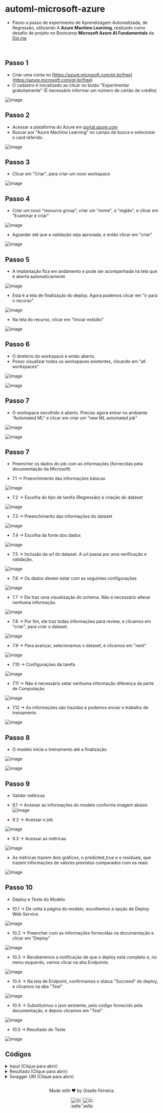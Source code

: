 # automl-microsoft-azure

- Passo a passo de experimento de Aprendizagem Automatizada, de Regressão, utilizando A **Azure Machine Learning**, realizado como desafio de projeto no Bootcamp **Microsoft Azure AI Fundamentals** da [Dio.me](https://dio.me)

<br/>

## Passo 1 
- Criar uma conta no [https://azure.microsoft.com/pt-br/free](https://azure.microsoft.com/pt-br/free)
- O cadastro é inicializado ao clicar no botão "Experimentar gratuitamente" (É necessário informar um número de cartão de crédito)

![image](https://github.com/giselle-ferreira/automl-microsoft-azure/assets/84051263/65ec85c8-0e65-4ec7-99ca-3dae6d5c70f5)

## Passo 2 
- Acessar a plataforma do Azure em [portal.azure.com](portal.azure.com)
- Buscar por "Azure Machine Learning" no campo de busca e selecionar o card referido.

![image](https://github.com/giselle-ferreira/automl-microsoft-azure/assets/84051263/268bc950-6675-43f7-a7b0-f878ec8e5d26)

## Passo 3
- Clicar em "Criar", para criar um novo workspace

![image](https://github.com/giselle-ferreira/automl-microsoft-azure/assets/84051263/ee3f5e69-ca7e-481a-97c6-3e5b94239db7)


## Passo 4
- Criar um novo "resource group", criar um "nome", a "região", e clicar em "Examinar e criar"

![image](https://github.com/giselle-ferreira/automl-microsoft-azure/assets/84051263/baa93339-7a6d-4103-9472-8642ea15471f)

- Aguardar até que a validação seja aprovada, e então clicar em "criar"
  
![image](https://github.com/giselle-ferreira/automl-microsoft-azure/assets/84051263/48f345fc-3c51-49d4-94e6-2d217c5e09be)

## Passo 5
- A implantação fica em andamento e pode ser acompanhada na tela que é aberta automaticamente

![image](https://github.com/giselle-ferreira/automl-microsoft-azure/assets/84051263/fe5f7747-7039-4525-b093-0d17a6149500)

- Esta é a tela de finalização do deploy. Agora podemos clicar em "ir para o recurso".
   
![image](https://github.com/giselle-ferreira/automl-microsoft-azure/assets/84051263/0bba7339-c866-4aa5-a254-2aa83120247b)

- Na tela do recurso, clicar em "Iniciar estúdio"
  
![image](https://github.com/giselle-ferreira/automl-microsoft-azure/assets/84051263/f163bd85-4275-481c-b771-b98972acc889)

## Passo 6
- O diretório do workspace é então aberto.
- Posso visualizar todos os workspaces existentes, clicando em "all workspaces"

![image](https://github.com/giselle-ferreira/automl-microsoft-azure/assets/84051263/d0c313bc-288d-43ff-988e-a518deea160f)
  
![image](https://github.com/giselle-ferreira/automl-microsoft-azure/assets/84051263/70198982-b1cf-4e08-a81f-4bb4e2d7c469)

## Passo 7
- O workspace escolhido é aberto. Preciso agora entrar no ambiente "Automated ML" e clicar em criar um "new ML automated job"

![image](https://github.com/giselle-ferreira/automl-microsoft-azure/assets/84051263/d36beebe-f666-4b4f-b811-962ac26daabe)

![image](https://github.com/giselle-ferreira/automl-microsoft-azure/assets/84051263/37bc5857-71d7-4550-b15e-15e358586003)

## Passo 7
- Preencher os dados do job com as informações (fornecidas pela documentação da Microsoft)

- 7.1 -> Preenchimento das informações básicas
  
![image](https://github.com/giselle-ferreira/automl-microsoft-azure/assets/84051263/03857d50-4b3a-4ad2-abbb-a531f2968a7a)

- 7.2 -> Escolha do tipo de tarefa (Regressão) e criação do dataset

![image](https://github.com/giselle-ferreira/automl-microsoft-azure/assets/84051263/44e58420-dd67-4c26-995b-adbcb0b235bf)


- 7.3 -> Preenchimento das informações do dataset

![image](https://github.com/giselle-ferreira/automl-microsoft-azure/assets/84051263/86b9b033-5042-4f21-9852-1f795e5332b8)

- 7.4 -> Escolha da fonte dos dados

![image](https://github.com/giselle-ferreira/automl-microsoft-azure/assets/84051263/06238e45-cca4-4825-a40c-ac363d057e3c)

- 7.5 -> Inclusão da url do dataset. A url passa por uma verificação e validação.

![image](https://github.com/giselle-ferreira/automl-microsoft-azure/assets/84051263/fa37fc73-e064-4be5-8920-f1e1139f8f56)

- 7.6 -> Os dados devem estar com as seguintes configurações

![image](https://github.com/giselle-ferreira/automl-microsoft-azure/assets/84051263/3b2030c6-08b4-422d-8265-dd8bdbb2134c)

- 7.7 -> Ele traz uma visualização do schema. Não é necessário alterar nenhuma informação.

![image](https://github.com/giselle-ferreira/automl-microsoft-azure/assets/84051263/c7cd6ac2-dcbd-40fb-9ca2-497b45c76120)

- 7.8 -> Por fim, ele traz todas informações para review, e clicamos em "criar", para criar o dataset.

![image](https://github.com/giselle-ferreira/automl-microsoft-azure/assets/84051263/3dba151a-e6d4-4ac8-969d-8485f527a7e2)

- 7.9 -> Para avançar, selecionamos o dataset, e clicamos em "next"

![image](https://github.com/giselle-ferreira/automl-microsoft-azure/assets/84051263/b615675d-30b7-4c53-8a33-284f2040c411)

- 7.10 -> Configurações da tarefa

![image](https://github.com/giselle-ferreira/automl-microsoft-azure/assets/84051263/c362fa19-26c8-4a5e-ad97-664085dcfaba)

- 7.11 -> Não é necessário setar nenhuma informação diferença da parte de Computação

![image](https://github.com/giselle-ferreira/automl-microsoft-azure/assets/84051263/31efafef-e201-4872-94d5-677eac379505)

- 7.12 -> As informações são trazidas e podemos enviar o trabalho de treinamento

![image](https://github.com/giselle-ferreira/automl-microsoft-azure/assets/84051263/e59c9084-09e2-47b7-86c8-146125f37356)

## Passo 8
- O modelo inicia o treinamento até a finalização
  
![image](https://github.com/giselle-ferreira/automl-microsoft-azure/assets/84051263/a788dc15-9ccc-42bb-ac97-eee69e4d54cd)

![image](https://github.com/giselle-ferreira/automl-microsoft-azure/assets/84051263/8a0edf91-aacf-4ddf-9db9-fcee526c5997)

## Passo 9
- Validar métricas

- 9.1 -> Acessar as informações do modelo conforme imagem abaixo
![image](https://github.com/giselle-ferreira/automl-microsoft-azure/assets/84051263/56d6b4e5-fdef-4851-ba1a-66353f5cfad1)

- 9.2 -> Acessar o job

![image](https://github.com/giselle-ferreira/automl-microsoft-azure/assets/84051263/644f1220-2b2a-4c77-a2cf-14a9c1e54d8a)

- 9.3 -> Acessar as métricas

![image](https://github.com/giselle-ferreira/automl-microsoft-azure/assets/84051263/09c1e784-88ef-4874-907c-7a69cad7da9a)

- As métricas trazem dois gráficos, o predicted_true e o residuals, que trazem informações de valores previstos comparados com os reais

![image](https://github.com/giselle-ferreira/automl-microsoft-azure/assets/84051263/5ec09914-fe37-453e-9468-290537921ad3)

## Passo 10
- Deploy e Teste do Modelo

- 10.1 -> De volta à página do modelo, escolhemos a opção de Deploy Web Service.

![image](https://github.com/giselle-ferreira/automl-microsoft-azure/assets/84051263/7f2d36b0-3d97-4a05-a593-07406dd2dbc0)

- 10.2 -> Preencher com as informações fornecidas na documentação e clicar em "Deploy"

![image](https://github.com/giselle-ferreira/automl-microsoft-azure/assets/84051263/36f2c66f-2322-4777-94a3-8900fb367750)

- 10.3 -> Receberemos a notificação de que o deploy está completo e, no menu esquerdo, vamos clicar na aba Endpoints.

![image](https://github.com/giselle-ferreira/automl-microsoft-azure/assets/84051263/53696037-5733-47b6-af72-4c1b69ac0d0b)

- 10.4 -> Na tela de Endpoint, confirmamos o status "Succeed" do deploy, e clicamos na aba "Test"

![image](https://github.com/giselle-ferreira/automl-microsoft-azure/assets/84051263/2b929571-c2b8-424c-bccb-d05c21b0c1ef)

- 10.4 -> Substituímos o json existente, pelo código fornecido pela documentação, e depois clicamos em "Test".

![image](https://github.com/giselle-ferreira/automl-microsoft-azure/assets/84051263/a5185136-afb5-4af4-a0b2-057d1ece66b1)

- 10.5 -> Resultado do Teste

![image](https://github.com/giselle-ferreira/automl-microsoft-azure/assets/84051263/60b1b3bc-8737-44d1-8cad-d28dabe853df)


## Códigos

<details>
<summary>Input (Clique para abrir)</summary>

```
 {
   "Inputs": { 
     "data": [
       {
         "day": 1,
         "mnth": 1,   
         "year": 2022,
         "season": 2,
         "holiday": 0,
         "weekday": 1,
         "workingday": 1,
         "weathersit": 2, 
         "temp": 0.3, 
         "atemp": 0.3,
         "hum": 0.3,
         "windspeed": 0.3 
       }
     ]    
   },   
   "GlobalParameters": 1.0
 }
```

</details>


<details>
<summary>Resultado (Clique para abrir)</summary>

```
{
  "Results": [
    331.839379193704
  ]
}
```

</details>

<details>
<summary>Swagger URI (Clique para abrir)</summary>

```
// 20240206030758
// http://ca6e07b7-d4a1-4ad1-8c57-489dfd4c6228.eastus.azurecontainer.io/swagger.json

{
  "swagger": "2.0",
  "info": {
    "title": "predict-rentals",
    "description": "API specification for the Azure Machine Learning service predict-rentals",
    "version": "1.0"
  },
  "schemes": [
    "https"
  ],
  "consumes": [
    "application/json"
  ],
  "produces": [
    "application/json"
  ],
  "securityDefinitions": {
    "Bearer": {
      "type": "apiKey",
      "name": "Authorization",
      "in": "header",
      "description": "For example: Bearer abc123"
    }
  },
  "paths": {
    "/": {
      "get": {
        "operationId": "ServiceHealthCheck",
        "description": "Simple health check endpoint to ensure the service is up at any given point.",
        "responses": {
          "200": {
            "description": "If service is up and running, this response will be returned with the content 'Healthy'",
            "schema": {
              "type": "string"
            },
            "examples": {
              "application/json": "Healthy"
            }
          },
          "default": {
            "description": "The service failed to execute due to an error.",
            "schema": {
              "$ref": "#/definitions/ErrorResponse"
            }
          }
        }
      }
    },
    "/score": {
      "post": {
        "operationId": "RunMLService",
        "description": "Run web service's model and get the prediction output",
        "security": [
          {
            "Bearer": [
              
            ]
          }
        ],
        "parameters": [
          {
            "name": "serviceInputPayload",
            "in": "body",
            "description": "The input payload for executing the real-time machine learning service.",
            "schema": {
              "$ref": "#/definitions/ServiceInput"
            }
          }
        ],
        "responses": {
          "200": {
            "description": "The service processed the input correctly and provided a result prediction, if applicable.",
            "schema": {
              "$ref": "#/definitions/ServiceOutput"
            }
          },
          "default": {
            "description": "The service failed to execute due to an error.",
            "schema": {
              "$ref": "#/definitions/ErrorResponse"
            }
          }
        }
      }
    },
    "/swagger.json": {
      "get": {
        "operationId": "GetSwaggerSpec",
        "description": "Get the Swagger specification.",
        "parameters": [
          {
            "name": "version",
            "in": "query",
            "required": false,
            "type": "integer",
            "enum": [
              2,
              3
            ]
          }
        ],
        "responses": {
          "200": {
            "description": "The Swagger specification.",
            "schema": {
              "type": "string"
            }
          },
          "default": {
            "description": "The service failed to execute due to an error.",
            "schema": {
              "$ref": "#/definitions/ErrorResponse"
            }
          }
        }
      }
    }
  },
  "definitions": {
    "ServiceInput": {
      "type": "object",
      "properties": {
        "Inputs": {
          "type": "object",
          "required": [
            "data"
          ],
          "properties": {
            "data": {
              "type": "array",
              "items": {
                "type": "object",
                "required": [
                  "day",
                  "mnth",
                  "year",
                  "season",
                  "holiday",
                  "weekday",
                  "workingday",
                  "weathersit",
                  "temp",
                  "atemp",
                  "hum",
                  "windspeed"
                ],
                "properties": {
                  "day": {
                    "type": "integer",
                    "format": "int64"
                  },
                  "mnth": {
                    "type": "integer",
                    "format": "int64"
                  },
                  "year": {
                    "type": "integer",
                    "format": "int64"
                  },
                  "season": {
                    "type": "integer",
                    "format": "int64"
                  },
                  "holiday": {
                    "type": "integer",
                    "format": "int64"
                  },
                  "weekday": {
                    "type": "integer",
                    "format": "int64"
                  },
                  "workingday": {
                    "type": "integer",
                    "format": "int64"
                  },
                  "weathersit": {
                    "type": "integer",
                    "format": "int64"
                  },
                  "temp": {
                    "type": "number",
                    "format": "double"
                  },
                  "atemp": {
                    "type": "number",
                    "format": "double"
                  },
                  "hum": {
                    "type": "number",
                    "format": "double"
                  },
                  "windspeed": {
                    "type": "number",
                    "format": "double"
                  }
                }
              },
              "format": "pandas.DataFrame:records"
            }
          }
        },
        "GlobalParameters": {
          "type": "number",
          "format": "double"
        }
      },
      "example": {
        "Inputs": {
          "data": [
            {
              "day": 0,
              "mnth": 0,
              "year": 0,
              "season": 0,
              "holiday": 0,
              "weekday": 0,
              "workingday": 0,
              "weathersit": 0,
              "temp": 0.0,
              "atemp": 0.0,
              "hum": 0.0,
              "windspeed": 0.0
            }
          ]
        },
        "GlobalParameters": 1.0
      }
    },
    "ServiceOutput": {
      "type": "object",
      "required": [
        "Results"
      ],
      "properties": {
        "Results": {
          "type": "array",
          "items": {
            "type": "integer",
            "format": "int64"
          },
          "format": "numpy.ndarray"
        }
      },
      "example": {
        "Results": [
          0
        ]
      }
    },
    "ErrorResponse": {
      "type": "object",
      "properties": {
        "message": {
          "type": "string"
        }
      }
    }
  }
}
```

</details>

##

<div align="center">
<p>Made with ❤️ by Giselle Ferreira.</p>
  <p>
    <a href="https://linkedin.com/in/giselleferreiras" target="_blank" >
      <img align="center" height="35" src="https://cdn-icons-png.flaticon.com/512/174/174857.png" alt="Giselle Ferreira Linkedin" />
    </a>
    <a href="https://instagram.com/giselletech" target="_blank" >
      <img align="center" height="35" src="https://upload.wikimedia.org/wikipedia/commons/thumb/a/a5/Instagram_icon.png/1200px-Instagram_icon.png" alt="Giselle Ferreira Instagram" />
    </a>
  </p>
</div>
